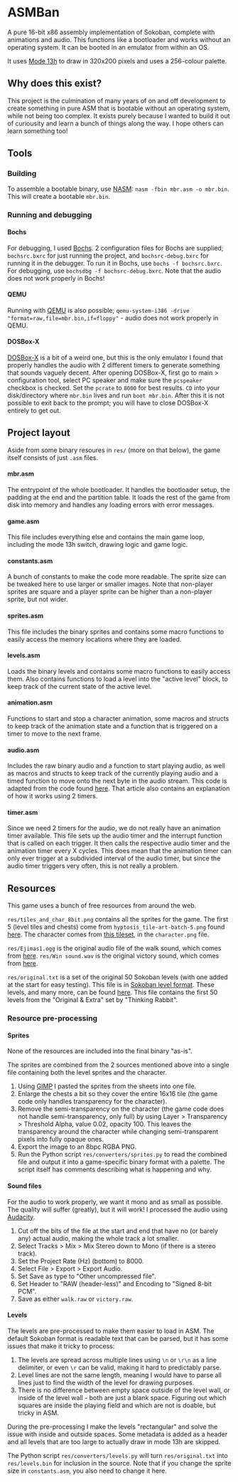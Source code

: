 
# ASMBan
A pure 16-bit x86 assembly implementation of Sokoban, complete with animations and audio.
This functions like a bootloader and works without an operating system. It can be booted in an emulator from within an OS.

It uses [Mode 13h](https://en.wikipedia.org/wiki/Mode_13h) to draw in 320x200 pixels and uses a 256-colour palette.

## Why does this exist?
This project is the culmination of many years of on and off development to create something in pure ASM that is bootable without an operating system, while not being too complex.
It exists purely because I wanted to build it out of curiousity and learn a bunch of things along the way. I hope others can learn something too!

## Tools
### Building
To assemble a bootable binary, use [NASM](https://www.nasm.us/): `nasm -fbin mbr.asm -o mbr.bin`. This will create a bootable `mbr.bin`.

### Running and debugging
#### Bochs
For debugging, I used [Bochs](https://bochs.sourceforge.io/). 2 configuration files for Bochs are supplied; `bochsrc.bxrc` for just running the project, and `bochsrc-debug.bxrc` for running it in the debugger.
To run it in Bochs, use `bochs -f bochsrc.bxrc`. For debugging, use `bochsdbg -f bochsrc-debug.bxrc`.
Note that the audio does not work properly in Bochs!

#### QEMU
Running with [QEMU](https://www.qemu.org/) is also possible; `qemu-system-i386 -drive "format=raw,file=mbr.bin,if=floppy"` - audio does not work properly in QEMU.

#### DOSBox-X
[DOSBox-X](https://dosbox-x.com/) is a bit of a weird one, but this is the only emulator I found that properly handles the audio with 2 different timers to generate something that sounds vaguely decent.
After opening DOSBox-X, first go to main > configuration tool, select PC speaker and make sure the `pcspeaker` checkbox is checked. Set the `pcrate` to `8000` for best results.
`CD` into your disk/directory where `mbr.bin` lives and run `boot mbr.bin`. After this it is not possible to exit back to the prompt; you will have to close DOSBox-X entirely to get out.


## Project layout
Aside from some binary resoures in `res/` (more on that below), the game itself consists of just `.asm` files.

#### mbr.asm
The entrypoint of the whole bootloader. It handles the bootloader setup, the padding at the end and the partition table. It loads the rest of the game from disk into memory and handles any loading errors with error messages.

#### game.asm
This file includes everything else and contains the main game loop, including the mode 13h switch, drawing logic and game logic.

#### constants.asm
A bunch of constants to make the code more readable. The sprite size can be tweaked here to use larger or smaller images. Note that non-player sprites are square and a player sprite can be higher than a non-player sprite, but not wider.

#### sprites.asm
This file includes the binary sprites and contains some macro functions to easily access the memory locations where they are loaded.

#### levels.asm
Loads the binary levels and contains some macro functions to easily access them. Also contains functions to load a level into the "active level" block, to keep track of the current state of the active level.

#### animation.asm
Functions to start and stop a character animation, some macros and structs to keep track of the animation state and a function that is triggered on a timer to move to the next frame.

#### audio.asm
Includes the raw binary audio and a function to start playing audio, as well as macros and structs to keep track of the currently playing audio and a timed function to move onto the next byte in the audio stream.
This code is adapted from the code found [here](https://bumbershootsoft.wordpress.com/2016/12/10/beyond-beep-boop-mastering-the-pc-speaker/). That article also contains an explanation of how it works using 2 timers.

#### timer.asm
Since we need 2 timers for the audio, we do not really have an animation timer available.
This file sets up the audio timer and the interrupt function that is called on each trigger. It then calls the respective audio timer and the animation timer every X cycles.
This does mean that the animation timer can only ever trigger at a subdivided interval of the audio timer, but since the audio timer triggers very often, this is not really a problem.


## Resources
This game uses a bunch of free resources from around the web.

`res/tiles_and_char_8bit.png` contains all the sprites for the game. The first 5 (level tiles and chests) come from `hyptosis_tile-art-batch-5.png` found [here](https://opengameart.org/content/lots-of-free-2d-tiles-and-sprites-by-hyptosis).
The character comes from [this tileset](https://opengameart.org/content/zelda-like-tilesets-and-sprites), in the `character.png` file.

`res/Ejimas1.ogg` is the original audio file of the walk sound, which comes from [here](https://opengameart.org/content/step-sound-walking).
`res/Win sound.wav` is the original victory sound, which comes from [here](https://opengameart.org/content/win-sound-effect).

`res/original.txt` is a set of the original 50 Sokoban levels (with one added at the start for easy testing). This file is in [Sokoban level format](http://www.sokobano.de/wiki/index.php?title=Level_format).
These levels, and many more, can be found [here](https://www.sourcecode.se/sokoban/levels). This file contains the first 50 levels from the "Original & Extra" set by "Thinking Rabbit".

### Resource pre-processing
#### Sprites
None of the resources are included into the final binary "as-is".

The sprites are combined from the 2 sources mentioned above into a single file containing both the level sprites and the character.
1. Using [GIMP](https://www.gimp.org/) I pasted the sprites from the sheets into one file.
2. Enlarge the chests a bit so they cover the entire 16x16 tile (the game code only handles transparency for the character).
3. Remove the semi-transparency on the character (the game code does not handle semi-transparency, only full) by using Layer > Transparency > Threshold Alpha, value 0.02, opacity 100. This leaves the transparency around the character while changing semi-transparent pixels into fully opaque ones.
4. Export the image to an 8bpc RGBA PNG.
5. Run the Python script `res/converters/sprites.py` to read the combined file and output it into a game-specific binary format with a palette. The script itself has comments describing what is happening and why.

#### Sound files
For the audio to work properly, we want it mono and as small as possible. The quality will suffer (greatly), but it will work! I processed the audio using [Audacity](https://www.audacityteam.org/).

1. Cut off the bits of the file at the start and end that have no (or barely any) actual audio, making the whole track a lot smaller.
2. Select Tracks > Mix > Mix Stereo down to Mono (if there is a stereo track).
3. Set the Project Rate (Hz) (bottom) to 8000.
4. Select File > Export > Export Audio.
5. Set Save as type to "Other uncompressed file".
6. Set Header to "RAW (header-less)" and Encoding to "Signed 8-bit PCM".
7. Save as either `walk.raw` or `victory.raw`.

#### Levels
The levels are pre-processed to make them easier to load in ASM. The default Sokoban format is readable text that can be parsed, but it has some issues that make it tricky to process:

1. The levels are spread across multiple lines using `\n` or `\r\n` as a line delimiter, or even `\r` can be valid, making it hard to predictably parse.
2. Level lines are not the same length, meaning I would have to parse all lines just to find the width of the level for drawing purposes.
3. There is no difference between empty space outside of the level wall, or inside of the level wall - both are just a blank space. Figuring out which squares are inside the playing field and which are not is doable, but tricky in ASM.

During the pre-processing I make the levels "rectangular" and solve the issue with inside and outside spaces. Some metadata is added as a header and all levels that are too large to actually draw in mode 13h are skipped.

The Python script `res/converters/levels.py` will turn `res/original.txt` into `res/levels.bin` for inclusion in the source.
Note that if you change the sprite size in `constants.asm`, you also need to change it here.
